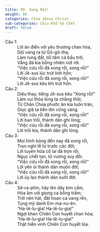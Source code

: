 ```yaml
---
title: 99. Xong Rồi!
weight: 99
categories: Chúa Jêsus Christ
sub-categories: Chịu Khổ Và Chết
draft: false
---
```

<dl><dt>Câu 1:</dt><dd data-verse="1"> Lời ân điển với yêu thương chan hòa, <br/>Dội vang ra từ Gô-gô-tha; <br/>Làm rung đất, tối tăm cả bầu trời, <br/>Vầng đá kia bỗng nhiên nứt rời. <br/>“Việc cứu rỗi đã xong rồi, xong rồi!” <br/>Lời Jê-sus lúc trút linh hồn; <br/>“Việc cứu rỗi đã xong rồi, xong rồi!” <br/>Lời Jê-sus kêu khi trút hồn. </dd><dt>Câu 2:</dt><dd data-verse="2">Diệu thay, tiếng Jê-sus kêu “Xong rồi!” <br/>Làm vui thỏa lòng ta chẳng thôi; <br/>Từ Chân Chúa phước ân kia tuôn tràn, <br/>Giục giã ta tiến lên vững vàng. <br/>“Việc cứu rỗi đã xong rồi, xong rồi!” <br/>Lời ban trối, thánh dân ghi lòng; <br/>“Việc cứu rỗi đã xong rồi, xong rồi!” <br/>Lời trối kia, thánh dân ghi lòng. </dd><dt>Câu 3:</dt><dd data-verse="3">Mọi hình bóng đến nay đã xong rồi, <br/>Trọn nghi lễ từ trước các đời; <br/>Lời tuyên hứa cổ lai đã trọn rồi, <br/>Ngục chết tan, tử vương suy đồi. <br/>“Việc cứu rỗi đã xong rồi, xong rồi!” <br/>Lời yên ủi thánh dân muôn đời; <br/>“Việc cứu rỗi đã xong rồi, xong rồi!” <br/>Lời ủy lạo thánh dân suốt đời. </dd><dt>Câu 4:</dt><dd data-verse="4">Sê-ra-phin, hãy lên dây kim cầm, <br/>Hòa âm với giọng ca bỗng trầm; <br/>Trời nên hát, đất hoan ca vang rền, <br/>Tụng mỹ danh Em-ma-nu-ên. <br/>“Ha-lê-lu-gia! Ha-lê-lu-gia!” <br/>Ngợi khen Chiên Con huyết chan hòa; <br/>“Ha-lê-lu-gia! Ha-lê-lu-gia!” <br/>Thật hiển vinh Chiên Con huyết lòa. </dd></dl>